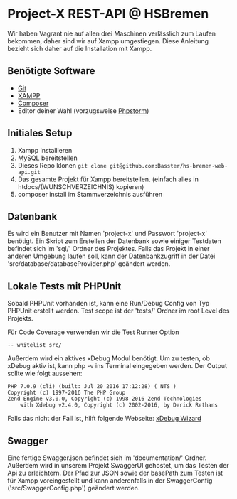 # Project-X REST-API @ HSBremen
Wir haben Vagrant nie auf allen drei Maschinen verlässlich zum Laufen bekommen, daher sind wir auf Xampp umgestiegen.
Diese Anleitung bezieht sich daher auf die Installation mit Xampp.

## Benötigte Software
- [Git](https://git-scm.com/)
- [XAMPP](https://www.apachefriends.org)
- [Composer](https://getcomposer.org/)
- Editor deiner Wahl (vorzugsweise [Phpstorm](https://www.jetbrains.com/phpstorm/))

## Initiales Setup
1. Xampp installieren
2. MySQL bereitstellen
3. Dieses Repo klonen `git clone git@github.com:Basster/hs-bremen-web-api.git`
4. Das gesamte Projekt für Xampp bereitstellen. (einfach alles in htdocs/(WUNSCHVERZEICHNIS) kopieren)
5. composer install im Stammverzeichnis ausführen

## Datenbank
Es wird ein Benutzer mit Namen 'project-x' und Passwort 'project-x' benötigt.
Ein Skript zum Erstellen der Datenbank sowie einiger Testdaten befindet sich im 'sql/' Ordner des Projektes.
Falls das Projekt in einer anderen Umgebung laufen soll, kann der Datenbankzugriff in der Datei 'src/database/databaseProvider.php' geändert werden.

## Lokale Tests mit PHPUnit
Sobald PHPUnit vorhanden ist, kann eine Run/Debug Config von Typ PHPUnit erstellt werden.
Test scope ist der 'tests/' Ordner im root Level des Projekts.

Für Code Coverage verwenden wir die Test Runner Option
```
-- whitelist src/
```

Außerdem wird ein aktives xDebug Modul benötigt.
Um zu testen, ob xDebug aktiv ist, kann php -v ins Terminal eingegeben werden.
Der Output sollte wie folgt aussehen:
```
PHP 7.0.9 (cli) (built: Jul 20 2016 17:12:28) ( NTS )
Copyright (c) 1997-2016 The PHP Group
Zend Engine v3.0.0, Copyright (c) 1998-2016 Zend Technologies
    with Xdebug v2.4.0, Copyright (c) 2002-2016, by Derick Rethans
```

Falls das nicht der Fall ist, hilft folgende Webseite:
[xDebug Wizard](https://xdebug.org/wizard.php)

## Swagger
Eine fertige Swagger.json befindet sich im 'documentation/' Ordner.
Außerdem wird in unserem Projekt SwaggerUI gehostet, um das Testen der Api zu erleichtern.
Der Pfad zur JSON sowie der basePath zum Testen ist für Xampp voreingestellt und kann anderenfalls in der SwaggerConfig ('src/SwaggerConfig.php') geändert werden.
